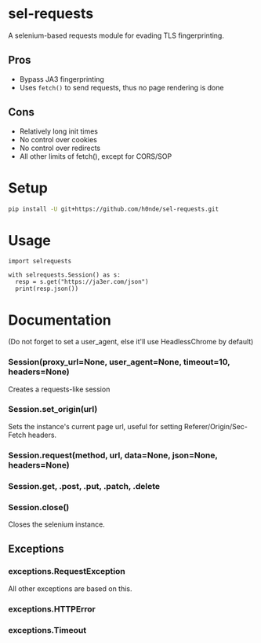 # sel-requests
A selenium-based requests module for evading TLS fingerprinting.

## Pros
- Bypass JA3 fingerprinting
- Uses `fetch()` to send requests, thus no page rendering is done

## Cons
- Relatively long init times
- No control over cookies
- No control over redirects
- All other limits of fetch(), except for CORS/SOP

# Setup
```bash
pip install -U git+https://github.com/h0nde/sel-requests.git
```

# Usage
```python3
import selrequests

with selrequests.Session() as s:
  resp = s.get("https://ja3er.com/json")
  print(resp.json())
```

# Documentation

(Do not forget to set a user_agent, else it'll use HeadlessChrome by default)
### Session(proxy_url=None, user_agent=None, timeout=10, headers=None)
Creates a requests-like session

### Session.set_origin(url)
Sets the instance's current page url, useful for setting Referer/Origin/Sec-Fetch headers.

### Session.request(method, url, data=None, json=None, headers=None)

### Session.get, .post, .put, .patch, .delete

### Session.close()
Closes the selenium instance.

## Exceptions

### exceptions.RequestException
All other exceptions are based on this.

### exceptions.HTTPError

### exceptions.Timeout
